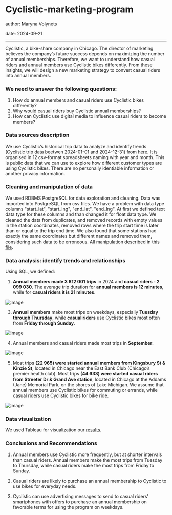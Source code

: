 # Cyclistic-marketing-program

author: Maryna Volynets

date: 2024-09-21

---

Cyclistic, a bike-share company in Chicago. The director of marketing believes the company’s future success depends on maximizing the number of annual memberships. Therefore, we want to understand how casual riders and annual members use Cyclistic bikes differently. From these insights, we will design a new marketing strategy to convert casual riders into annual members.

### We need to answer the following questions:

1. How do annual members and casual riders use Cyclistic bikes differently?
2. Why would casual riders buy Cyclistic annual memberships?
3. How can Cyclistic use digital media to influence casual riders to become members?

### Data sources description

We use Cyclistic’s historical trip data to analyze and identify trends (Cyclistic trip data beetwen 2024-01-01 and 2024-12-31) 
from [here](https://divvy-tripdata.s3.amazonaws.com/index.html). It is organised in 12 csv-format spreadsheets naming with year and month. 
This is public data that we can use to explore how different customer types are using Cyclistic bikes. There are no personally identiable information or 
another privacy information.

### Cleaning and manipulation of data

 We used RDBMS PostgreSQL for data exploration and cleaning. Data was imported into PostgreSQL from csv files. We have a problem with data type columns 
 "start_lat", "start_lng", "end_lat", "end_lng". At first we defined text data type for these columns and than changed it for float data type. 
 We cleaned the data from duplicates, and removed records with empty values in the station coordinates, removed rows where the trip start time is later than 
 or equal to the trip end time. We also found that some stations had exactly the same coordinates but different names and removed them, considering such data 
 to be erroneous. All manipulation described in [this file](https://github.com/Maryna-Volynets/Data-Analysis-Portfolio/blob/main/Cyclistic-marketing-program/Data_Cleaning_Analysis_Queries.sql).
 
 ### Data analysis: identify trends and relationships
 
Using SQL, we defined:

  1. **Annual members made 3 612 001 trips** in 2024 and **casual riders - 2 099 030**. The average trip duration for **annual members is 12 minutes**, while for **casual riders it is 21 minutes**.

![image](https://github.com/user-attachments/assets/8958d356-a71f-4186-8c08-0656f197e57f)

  3. **Annual members** make most trips on weekdays, especially **Tuesday through Thursday**, while **casual riders** use Cyclistic bikes most often from **Friday through Sunday**.

![image](https://github.com/user-attachments/assets/48c3c744-d679-4ba0-a7d4-261058de0cb6)

  4. Annual members and casual riders made most trips in **September**.

![image](https://github.com/user-attachments/assets/e8dd8ac3-1f02-4421-b07c-bfd0e9bf81a2)

  5. Most trips **(22 965) were started annual members from Kingsbury St & Kinzie St**, located in Chicago near the East Bank Club (Chicago’s premier health club). Most trips **(44 633) were started casual riders from Streeter Dr & Grand Ave station**, located in Chicago at the Addams (Jane) Memorial Park, on the shores of Lake Michigan. We assume that annual members use Cyclistic bikes for commuting or errands, while casual riders use Cyclistic bikes for bike ride.

![image](https://github.com/user-attachments/assets/dab4c191-3c8f-4491-804e-257ca6cb630a)


### Data visualization

We used Tableau for visualization our [results](https://public.tableau.com/app/profile/maryna.volynets/viz/My-first-project/My-First-Project).

### Conclusions and Recommendations

1. Annual members use Cyclistic more frequently, but at shorter intervals than casual riders. Annual members make the most trips from Tuesday to Thursday, while casual riders make the most trips from Friday to Sunday.


2. Casual riders are likely to purchase an annual membership to Cyclistic to use bikes for everyday needs.


3. Cyclistic can use advertising messages to send to casual riders' smartphones with offers to purchase an annual membership on favorable terms for using the program on weekdays.

